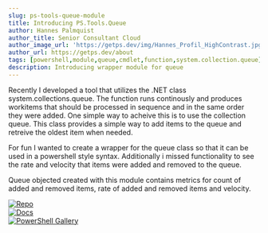```yaml
---
slug: ps-tools-queue-module
title: Introducing PS.Tools.Queue
author: Hannes Palmquist
author_title: Senior Consultant Cloud
author_image_url: 'https://getps.dev/img/Hannes_Profil_HighContrast.jpg'
author_url: https://getps.dev/about
tags: [powershell,module,queue,cmdlet,function,system.collection.queue]
description: Introducing wrapper module for queue
---
```


<div class="fb-share-button"
data-href="https://getps.dev/blog/ps-tools-queue-module"
data-layout="button"
data-size="small">
</div>

Recently I developed a tool that utilizes the .NET class system.collections.queue. The function runs continously and produces workitems that should be processed in sequence and in the same order they were added. One simple way to acheive this is to use the collection queue. This class provides a simple way to add items to the queue and retreive the oldest item when needed.

For fun I wanted to create a wrapper for the queue class so that it can be used in a powershell style syntax. Additionally i missed functionality to see the rate and velocity that items were added and removed to the queue.

Queue objected created with this module contains metrics for count of added and removed items, rate of added and removed items and velocity.

[![Repo](https://img.shields.io/badge/Repo-PS.Tools.Queue-success?logo=github)](https://github.com/hanpq/PS.Tools.Queue) <br/> 
[![Docs](https://img.shields.io/badge/Docs-PS.Tools.Queue-success?logo=read-the-docs)](https://getps.dev/modules/PS.Tools.Queue/quickstart) <br/> 
[![PowerShell Gallery](https://img.shields.io/powershellgallery/v/PS.Tools.Queue?label=PSGallery&logo=powershell)](https://www.powershellgallery.com/packages/PS.Tools.Queue)

